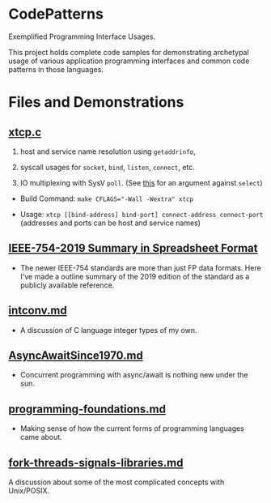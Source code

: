 # CodePatterns
Exemplified Programming Interface Usages.

This project holds complete code samples for demonstrating
archetypal usage of various application programming interfaces
and common code patterns in those languages.

# Files and Demonstrations

[xtcp.c](xtcp.c)
----

1. host and service name resolution using `getaddrinfo`, 

2. syscall usages for `socket`, `bind`, `listen`, `connect`, etc.

3. IO multiplexing with SysV `poll`. 
(See [this](https://beesbuzz.biz/code/5739-The-problem-with-select-vs-poll) for an argument against `select`)

- Build Command: `make CFLAGS="-Wall -Wextra" xtcp`

- Usage: `xtcp [[bind-address] bind-port] connect-address connect-port` (addresses and ports can be host and service names)

[IEEE-754-2019 Summary in Spreadsheet Format](2024-04-08%20IEEE-754%20Summary.xlsx)
----

- The newer IEEE-754 standards are more than just FP data formats. Here I've made a outline summary of the 2019 edition of the standard as a publicly available reference.

[intconv.md](intconv.md)
----

- A discussion of C language integer types of my own.

[AsyncAwaitSince1970.md](AsyncAwaitSince1970.md)
----

- Concurrent programming with async/await is nothing new under the sun.

[programming-foundations.md](programming-foundations.md)
----

- Making sense of how the current forms of programming languages came about.

[fork-threads-signals-libraries.md](fork-threads-signals-libraries.md)
----

A discussion about some of the most complicated concepts with Unix/POSIX.
